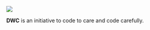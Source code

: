 ![](http://taeyoonchoi.com/wp-content/uploads/2018/04/IMG_1220-1BW-3-1200x675.jpg)

**DWC** is an initiative to code to care and code carefully.